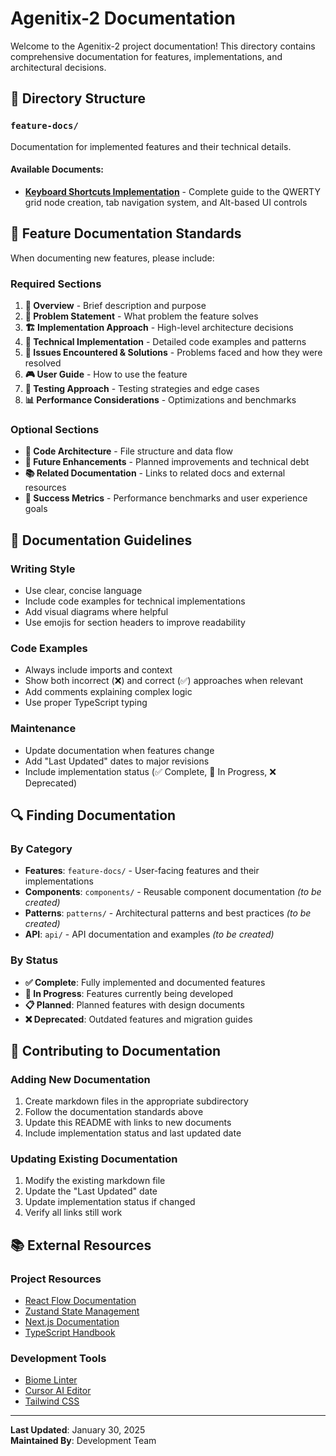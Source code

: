 # Agenitix-2 Documentation

Welcome to the Agenitix-2 project documentation! This directory contains comprehensive documentation for features, implementations, and architectural decisions.

## 📁 Directory Structure

### `feature-docs/`
Documentation for implemented features and their technical details.

#### Available Documents:
- **[Keyboard Shortcuts Implementation](./feature-docs/keyboard-shortcuts-implementation.md)** - Complete guide to the QWERTY grid node creation, tab navigation system, and Alt-based UI controls

## 🎯 Feature Documentation Standards

When documenting new features, please include:

### Required Sections
1. **📖 Overview** - Brief description and purpose
2. **🎯 Problem Statement** - What problem the feature solves
3. **🏗️ Implementation Approach** - High-level architecture decisions
4. **🔧 Technical Implementation** - Detailed code examples and patterns
5. **🐛 Issues Encountered & Solutions** - Problems faced and how they were resolved
6. **🎮 User Guide** - How to use the feature
7. **🧪 Testing Approach** - Testing strategies and edge cases
8. **📊 Performance Considerations** - Optimizations and benchmarks

### Optional Sections
- **🔧 Code Architecture** - File structure and data flow
- **🚀 Future Enhancements** - Planned improvements and technical debt
- **📚 Related Documentation** - Links to related docs and external resources
- **🎯 Success Metrics** - Performance benchmarks and user experience goals

## 📝 Documentation Guidelines

### Writing Style
- Use clear, concise language
- Include code examples for technical implementations
- Add visual diagrams where helpful
- Use emojis for section headers to improve readability

### Code Examples
- Always include imports and context
- Show both incorrect (❌) and correct (✅) approaches when relevant
- Add comments explaining complex logic
- Use proper TypeScript typing

### Maintenance
- Update documentation when features change
- Add "Last Updated" dates to major revisions
- Include implementation status (✅ Complete, 🚧 In Progress, ❌ Deprecated)

## 🔍 Finding Documentation

### By Category
- **Features**: `feature-docs/` - User-facing features and their implementations
- **Components**: `components/` - Reusable component documentation *(to be created)*
- **Patterns**: `patterns/` - Architectural patterns and best practices *(to be created)*
- **API**: `api/` - API documentation and examples *(to be created)*

### By Status
- **✅ Complete**: Fully implemented and documented features
- **🚧 In Progress**: Features currently being developed
- **📋 Planned**: Planned features with design documents
- **❌ Deprecated**: Outdated features and migration guides

## 🤝 Contributing to Documentation

### Adding New Documentation
1. Create markdown files in the appropriate subdirectory
2. Follow the documentation standards above
3. Update this README with links to new documents
4. Include implementation status and last updated date

### Updating Existing Documentation
1. Modify the existing markdown file
2. Update the "Last Updated" date
3. Update implementation status if changed
4. Verify all links still work

## 📚 External Resources

### Project Resources
- [React Flow Documentation](https://reactflow.dev/)
- [Zustand State Management](https://github.com/pmndrs/zustand)
- [Next.js Documentation](https://nextjs.org/docs)
- [TypeScript Handbook](https://www.typescriptlang.org/docs/)

### Development Tools
- [Biome Linter](https://biomejs.dev/)
- [Cursor AI Editor](https://cursor.sh/)
- [Tailwind CSS](https://tailwindcss.com/docs)

---

**Last Updated**: January 30, 2025  
**Maintained By**: Development Team 